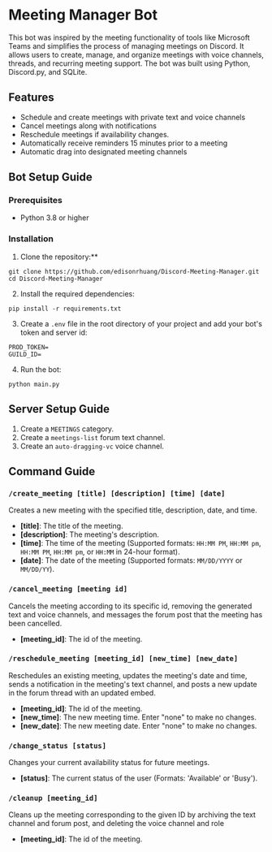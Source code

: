﻿# Meeting Manager Bot
This bot was inspired by the meeting functionality of tools like Microsoft Teams and simplifies the process of managing meetings on Discord. It allows users to create, manage, and organize meetings with voice channels, threads, and recurring meeting support. The bot was built using Python, Discord.py, and SQLite.

## Features
- Schedule and create meetings with private text and voice channels
- Cancel meetings along with notifications
- Reschedule meetings if availability changes.
- Automatically receive reminders 15 minutes prior to a meeting
- Automatic drag into designated meeting channels

## Bot Setup Guide
### Prerequisites
- Python 3.8 or higher

### Installation
1. Clone the repository:**
```
git clone https://github.com/edisonrhuang/Discord-Meeting-Manager.git
cd Discord-Meeting-Manager
```
2. Install the required dependencies:
```
pip install -r requirements.txt
```
3. Create a `.env` file in the root directory of your project and add your bot's token and server id:
```
PROD_TOKEN=
GUILD_ID=
```
4. Run the bot:
```
python main.py
```

## Server Setup Guide

1. Create a `MEETINGS` category.
2. Create a `meetings-list` forum text channel.
3. Create an `auto-dragging-vc` voice channel.

## Command Guide

### `/create_meeting [title] [description] [time] [date]`

Creates a new meeting with the specified title, description, date, and time.

- **[title]**: The title of the meeting.
- **[description]**: The meeting's description.
- **[time]**: The time of the meeting (Supported formats: `HH:MM PM`, `HH:MM pm`, `HH:MM PM`, `HH:MM pm`, or `HH:MM` in 24-hour format).
- **[date]**: The date of the meeting (Supported formats: `MM/DD/YYYY` or `MM/DD/YY`).

### `/cancel_meeting [meeting id]`

Cancels the meeting according to its specific id, removing the generated text and voice channels, and messages the forum post that the meeting has been cancelled.

- **[meeting_id]**: The id of the meeting.

### `/reschedule_meeting [meeting_id] [new_time] [new_date]`

Reschedules an existing meeting, updates the meeting's date and time, sends a notification in the meeting's text channel, and posts a new update in the forum thread with an updated embed.

- **[meeting_id]**: The id of the meeting.
- **[new_time]**: The new meeting time. Enter "none" to make no changes.
- **[new_date]**: The new meeting date. Enter "none" to make no changes.

### `/change_status [status]`

Changes your current availability status for future meetings.

- **[status]**: The current status of the user (Formats: 'Available' or 'Busy').

### `/cleanup [meeting_id]`

Cleans up the meeting corresponding to the given ID by archiving the text channel and forum post, and deleting the voice channel and role

- **[meeting_id]**: The id of the meeting.
